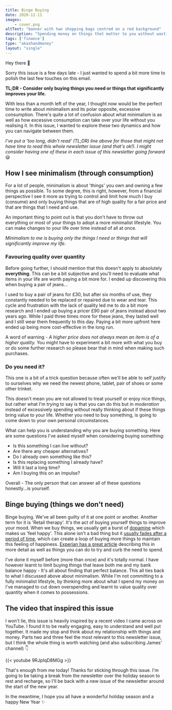 ```yaml
---
title: Binge Buying
date: 2020-12-11
images: 
    - cover.png
altText: "banner with two shopping bags centred on a red background"
description: "Spending money on things that matter to you without wasting money in the process"
tags: ['finance']
type: "akashandmoney"
layout: "single"
---
```


Hey there 👋

Sorry this issue is a few days late - I just wanted to spend a bit more time to polish the last few touches on this email.

**TL;DR - Consider only buying things you need or things that significantly improves your life.**

With less than a month left of the year, I thought now would be the perfect time to write about minimalism and its polar opposite, excessive consumption. There's quite a lot of confusion about what minimalism is as well as how excessive consumption can take over your life without you realising it. In this issue, I wanted to explore these two dynamics and how you can navigate between them. 

*I've put a 'too long, didn't read' (TL;DR) line above for those that might not have time to read this whole newsletter issue (and that's ok!). I might consider having one of these in each issue of this newsletter going forward* 😃

## How I see minimalism (through consumption)

For a lot of people, minimalism is about 'things' you own and owning a few things as possible. To some degree, this is right, however, from a financial perspective I see it more as trying to control and limit how much I buy (consume) and only buying things that are of high quality for a fair price and that are things that I need and use. 

An important thing to point out is that you don't have to throw out everything or most of your things to adopt a more minimalist lifestyle. You can make changes to your life over time instead of all at once. 

*Minimalism to me is buying only the things I need or things that will significantly improve my life.*

### Favouring quality over quantity

Before going further, I should mention that this doesn't apply to absolutely **everything**. This can be a bit subjective and you'll need to evaluate what items in your life are worth paying a bit more for. I ended up discovering this when buying a pair of jeans...

I used to buy a pair of jeans for £30, but after six months of use, they constantly needed to be replaced or repaired due to wear and tear. This cycle and frustration with the lack of quality led me to do a bit more research and I ended up buying a pricer £90 pair of jeans instead about two years ago. While I paid three times more for these jeans, they lasted well and I still wear them frequently to this day. Paying a bit more upfront here ended up being more cost-effective in the long run.

A word of warning - *A higher price does not always mean an item is of a higher quality.* You might have to experiment a bit more with what you buy or do some further research so please bear that in mind when making such purchases.

### Do you need it?

This one is a bit of a trick question because often we'll be able to self justify to ourselves why we need the newest phone, tablet, pair of shoes or some other trinket. 

This doesn't mean you are not allowed to treat yourself or enjoy nice things, but rather what I'm trying to say is that you can do this but in *moderation* instead of excessively spending without really thinking about if these things bring value to your life. Whether you need to buy something, is going to come down to your own personal circumstances.

What can help you is understanding why you are buying something. 
Here are some questions I've asked myself when considering buying something:

* Is this something I can live without?
* Are there any cheaper alternatives? 
* Do I already own something like this?
* Is this replacing something I already have?
* Will it last a long time? 
* Am I buying this on an impulse?

Overall - The only person that can answer all of these questions honestly...is yourself.

## Binge buying (things we don't need)

Binge buying. We've all been guilty of it at one point or another. Another term for it is 'Retail therapy'. It's the act of buying yourself things to improve your mood. When we buy things, we usually get a burst of [dopamine](https://simple.wikipedia.org/wiki/Dopamine) which makes us 'feel happy'. This alone isn't a bad thing but it [usually fades after a period of time](https://www.bbc.com/worklife/article/20161123-shopping-a-sale-gives-you-the-same-feeling-as-getting-high), which can create a loop of buying more things to maintain this feeling of happiness. [Experian has a great article](https://www.experian.com/blogs/news/about/retail-therapy/) describing this in more detail as well as things you can do to try and curb the need to spend. 

I've done it myself before (more than once) and it's totally normal. I have however learnt to limit buying things that leave both me and my bank balance happy - It's all about finding that perfect balance. This all ties back to what I discussed above about minimalism. While I'm not committing to a fully minimalist lifestyle, by thinking more about what I spend my money on I've managed to cut down overspending and learnt to value quality over quantity when it comes to possessions.

## The video that inspired this issue

I won't lie, this issue is heavily inspired by a recent video I came across on YouTube. I found it to be really engaging, easy to understand and well put together. It made my stop and think about my relationship with things and money. Parts two and three feel the most relevant to this newsletter issue, but I think the whole thing is worth watching (and also subscribing James' channel) 👇

{{< youtube 9RJpIqD8MGg >}}

That's enough from me today! Thanks for sticking through this issue. I'm going to be taking a break from the newsletter over the holiday season to rest and recharge, so I'll be back with a new issue of the newsletter around the start of the new year. 

In the meantime, I hope you all have a wonderful holiday season and a happy New Year ✨